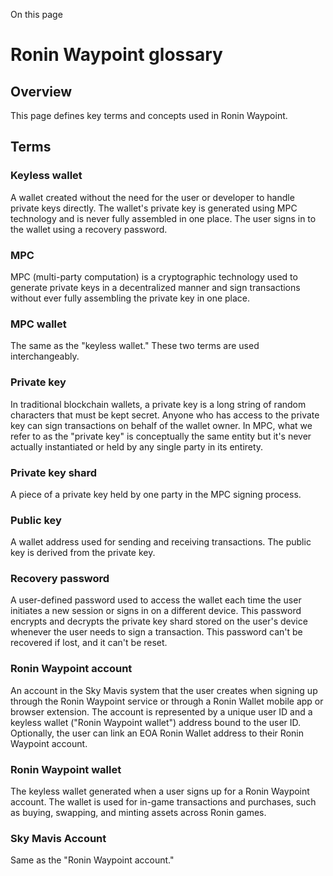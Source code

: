 On this page

# Ronin Waypoint glossary

## Overview[​](/mavis/ronin-waypoint/reference/glossary#overview "Direct link to Overview")

This page defines key terms and concepts used in Ronin Waypoint.

## Terms[​](/mavis/ronin-waypoint/reference/glossary#terms "Direct link to Terms")

### Keyless wallet[​](/mavis/ronin-waypoint/reference/glossary#keyless-wallet "Direct link to Keyless wallet")

A wallet created without the need for the user or developer to handle private keys directly. The wallet's private key is generated using MPC technology and is never fully assembled in one place. The user signs in to the wallet using a recovery password.

### MPC[​](/mavis/ronin-waypoint/reference/glossary#mpc "Direct link to MPC")

MPC (multi-party computation) is a cryptographic technology used to generate private keys in a decentralized manner and sign transactions without ever fully assembling the private key in one place.

### MPC wallet[​](/mavis/ronin-waypoint/reference/glossary#mpc-wallet "Direct link to MPC wallet")

The same as the "keyless wallet." These two terms are used interchangeably.

### Private key[​](/mavis/ronin-waypoint/reference/glossary#private-key "Direct link to Private key")

In traditional blockchain wallets, a private key is a long string of random characters that must be kept secret. Anyone who has access to the private key can sign transactions on behalf of the wallet owner. In MPC, what we refer to as the "private key" is conceptually the same entity but it's never actually instantiated or held by any single party in its entirety.

### Private key shard[​](/mavis/ronin-waypoint/reference/glossary#private-key-shard "Direct link to Private key shard")

A piece of a private key held by one party in the MPC signing process.

### Public key[​](/mavis/ronin-waypoint/reference/glossary#public-key "Direct link to Public key")

A wallet address used for sending and receiving transactions. The public key is derived from the private key.

### Recovery password[​](/mavis/ronin-waypoint/reference/glossary#recovery-password "Direct link to Recovery password")

A user-defined password used to access the wallet each time the user initiates a new session or signs in on a different device. This password encrypts and decrypts the private key shard stored on the user's device whenever the user needs to sign a transaction. This password can't be recovered if lost, and it can't be reset.

### Ronin Waypoint account[​](/mavis/ronin-waypoint/reference/glossary#ronin-waypoint-account "Direct link to Ronin Waypoint account")

An account in the Sky Mavis system that the user creates when signing up through the Ronin Waypoint service or through a Ronin Wallet mobile app or browser extension. The account is represented by a unique user ID and a keyless wallet ("Ronin Waypoint wallet") address bound to the user ID. Optionally, the user can link an EOA Ronin Wallet address to their Ronin Waypoint account.

### Ronin Waypoint wallet[​](/mavis/ronin-waypoint/reference/glossary#ronin-waypoint-wallet "Direct link to Ronin Waypoint wallet")

The keyless wallet generated when a user signs up for a Ronin Waypoint account. The wallet is used for in-game transactions and purchases, such as buying, swapping, and minting assets across Ronin games.

### Sky Mavis Account[​](/mavis/ronin-waypoint/reference/glossary#sky-mavis-account "Direct link to Sky Mavis Account")

Same as the "Ronin Waypoint account."
